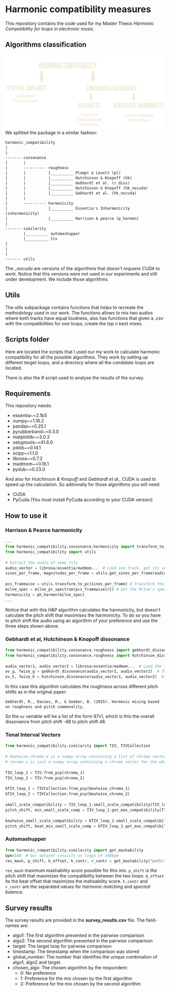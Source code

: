 # Harmonic compatibility measures

This repository contains the code used for my Master Thesis _Harmonic Compatibility for loops in electronic music_.

## Algorithms classification

![Image with the algorithm tree](media/algorithms_tree.png)
We splitted the package in a similar fashion:

```text
harmonic_compatibility
|
|
------- consonance 
|       |
|       ---------- roughness
|       |          |__________ Plompt & Levelt (pl)
|       |          |__________ Hutchinson & Knopoff (hk)
|       |          |__________ Gebhardt et al. (r_diss)
|       |          |__________ Hutchinson & Knopoff (hk_nocuda)
|       |          |__________ Gebhardt et al. (hk_nocuda)
|       |
|       ---------- harmonicity
|                  |__________ Essentia's Inharmonicity (inharmonicity)
|                  |__________ Harrison & pearce (p_harmon)
|
------- similarity
        |__________ automashupper
        |__________ tiv
|
|
|
------- utils
```
The *_nocuda* are versions of the algorithms that *doesn't requiere CUDA* to work. Notice that this versions were
not used in our experiments and still under development. We include those algorithms 


## Utils

The utils subpackage contains functions that helps to recreate the methodology used in our work.
The functions allows to mix two audios where both tracks have equal loudness, also has functions that given
a _.csv_ with the compatibilities for one loops, create the top _n_ best mixes. 


## Scripts folder

Here are located the scripts that I used our my work to calculate harmonic compatibility for all the possible algorithms. They work by setting up different _target loops_, and a directory where all the _candidate loops_ are located. 

There is also the _R_ script used to analyse the results of the survey.

## Requirements
This repository needs:
* essentia~=2.1b5
* numpy~=1.16.2
* pandas~=0.25.1
* pyrubberband~=0.3.0
* matplotlib~=3.0.2
* setuptools~=41.6.0
* joblib~=0.14.1
* scipy~=1.1.0
* librosa~=0.7.2
* madmom~=0.16.1
* pydub~=0.23.0

And also for _Hutchinson & Knopoff_ and _Gebhardt et al._, CUDA is used to speed up the calculation.
So aditionally for those algorithms you will need:
- CUDA 
- PyCuda (You must install PyCuda according to your CUDA version)

## How to use it

### Harrison & Pearce harmonicity
```python
...
from harmonic_compatibility.consonance.harmonicity import transform_to_pc, ph_harmon, milne_pc_spectrum
from harmonic_compatibility import utils

# Extract the audio of some file
audio_vector = librosa/essentia/madmom...  # Load one track, get its vector of samples
sines_per_frame, magnitudes_per_frame = utils.get_sines_per_frame(audio_vector)  # Get the sines per frame, using the sinusoidal model.

pcs_framewise = utils.transform_to_pc(sines_per_frame) # Transform the sines in Hz to pitch classes
milne_spec = milne_pc_spectrum(pcs_framewise[0]) # Get the Milne's spectrum of the first frame _(see paper for details)_
harmonicity = ph_harmon(milne_spec)
...

```
Notice that with this H&P algorithm calculates the harmonicity, but doesn't calculate the pitch shift that maximises the harmonicity. To do so you have to pitch shift the audio using an algorithm of your preference and use the three steps shown above. 

### Gebhardt et al, Hutchinson & Knopoff dissonance
```python
from harmonic_compatibility.consonance.roughness import gebhardt_dissonance
from harmonic_compatibility.consonance.roughness import hutchinson_dissonance

audio_vector1, audio_vector2 = librosa/essentia/madmom...  # Load the two tracks, and get their vector of samples
ov_g, fwise_g = gebhardt_dissonance(audio_vector1, audio_vector2)  # The overall dissonance and the framewise dissonance.
ov_h, fwise_h = hutchinson_dissonance(audio_vector1, audio_vector2)  # The overall dissonance and the framewise dissonance.
```

In this case this algorithm calculates the roughness across different pitch shifts as in the original paper:
```text
Gebhardt, R., Davies, M., & Seeber, B. (2015). Harmonic mixing based on roughness and pitch commonality.
```
So the `ov` variable will be a list of the form 97x1, which is this the overall dissonance from pitch shift -48 to pitch shift 48.

### Tonal Interval Vectors
```python
from harmonic_compatibility.similarity import TIV, TIVCollection

# beatwise_chroma_x is a numpy array containing a list of chroma vectors for the loop x. Shape: [12 x number of beats]
# chroma_x is just a numpy array containing a chroma vector for the whole loop x. Shape: [12]

TIV_loop_1 = TIV.from_pcp(chroma_1)
TIV_loop_2 = TIV.from_pcp(chroma_2)

bTIV_loop_1 = TIVCollection.from_pcp(beatwise_chroma_1)
bTIV_loop_2 = TIVCollection.from_pcp(beatwise_chroma_2)

small_scale_compatibility = TIV_loop_1.small_scale_compatibility(TIV_loop_2)  # Small scale compatibility for a single TIV. No pitch shift
pitch_shift, min_small_scale_comp = TIV_loop_1.get_max_compatibility(TIV_loop_2)  # The best mean small scale compatibility (the lowest value), and the pitch shift that gives that result

beatwise_small_scale_compatibility = bTIV_loop_1.small_scale_compatibility(bTIV_loop_2)  # The mean small scale compatibility for a collection of TIV. No pitch shift
pitch_shift, beat_min_small_scale_comp = bTIV_loop_1.get_max_compatibility(bTIV_loop_2)  # The best mean small scale compatibility (the lowest value), and the pitch shift that gives that result. The pitch shift is a single value across the set of TIVs.
```

### Automashupper
```python
from harmonic_compatibility.similarity import get_mashability
bpm=140  # Our dataset consists on loops of 140bpm
res_mash, p_shift, b_offset, h_contr, r_contr = get_mashability("path/to/audio1", "path/to/audio2", bpm, bpm, sr=44100)  # Get the mashability

```
`res_mash` maximum mashability score possible for this mix. `p_shift` is the pitch shift that maximizes the compatibility between the two loops. `b_offset` its the beat offset that maximizes the mahsability score. `h_contr` and `r_contr` are the separated values for _harmonic matching_ and _spectral balance_.

## Survey results

The survey results are provided in the **survey_results.csv** file. The field-names are:

* algo1: The first algorithm presented in the pairwise comparison
* algo2: The second algorithm presented in the pairwise comparison
* target: The target loop for pairwise comparison
* timestamp: The timestamp when the comparison was stored
* global_number: The number that identifies the unique combination of algo1, algo2 and target.
* chosen_algo: The chosen algorithm by the respondent:
  * 0: No preference
  * 1: Preference for the mix chosen by the first algorithm
  * 2: Preference for the mix chosen by the second algorithm